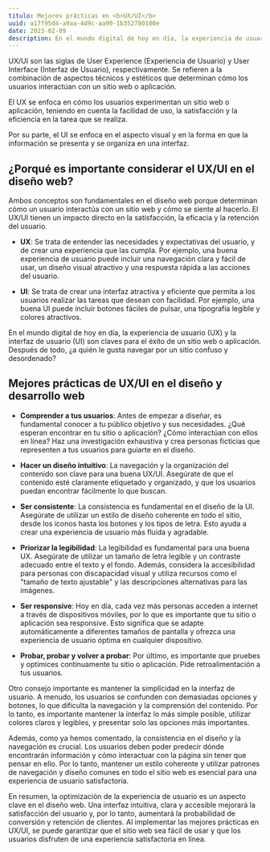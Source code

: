 ```yaml
---
titulo: Mejores prácticas en <b>UX/UI</b>
uuid: a17f95d4-a9aa-4d9c-aa90-1b352780100e
date: 2023-02-09
description: En el mundo digital de hoy en día, la experiencia de usuario (UX) y la interfaz de usuario (UI) son claves para el éxito de un sitio web o aplicación.
---
```


UX/UI son las siglas de User Experience (Experiencia de Usuario) y User Interface (Interfaz de Usuario), respectivamente. Se refieren a la combinación de aspectos técnicos y estéticos que determinan cómo los usuarios interactúan con un sitio web o aplicación.

El UX se enfoca en cómo los usuarios experimentan un sitio web o aplicación, teniendo en cuenta la facilidad de uso, la satisfacción y la eficiencia en la tarea que se realiza.

Por su parte, el UI se enfoca en el aspecto visual y en la forma en que la información se presenta y se organiza en una interfaz.

## ¿Porqué es importante considerar el UX/UI en el diseño web?

Ambos conceptos son fundamentales en el diseño web porque determinan cómo un usuario interactúa con un sitio web y cómo se siente al hacerlo. El UX/UI tienen un impacto directo en la satisfacción, la eficacia y la retención del usuario.

- **UX**: Se trata de entender las necesidades y expectativas del usuario, y de crear una experiencia que las cumpla. Por ejemplo, una buena experiencia de usuario puede incluir una navegación clara y fácil de usar, un diseño visual atractivo y una respuesta rápida a las acciones del usuario.

- **UI**: Se trata de crear una interfaz atractiva y eficiente que permita a los usuarios realizar las tareas que desean con facilidad. Por ejemplo, una buena UI puede incluir botones fáciles de pulsar, una tipografía legible y colores atractivos.

En el mundo digital de hoy en día, la experiencia de usuario (UX) y la interfaz de usuario (UI) son claves para el éxito de un sitio web o aplicación. Después de todo, ¿a quién le gusta navegar por un sitio confuso y desordenado?

## Mejores prácticas de UX/UI en el diseño y desarrollo web

- **Comprender a tus usuarios**: Antes de empezar a diseñar, es fundamental conocer a tu público objetivo y sus necesidades. ¿Qué esperan encontrar en tu sitio o aplicación? ¿Cómo interactúan con ellos en línea? Haz una investigación exhaustiva y crea personas ficticias que representen a tus usuarios para guiarte en el diseño.

- **Hacer un diseño intuitivo**: La navegación y la organización del contenido son clave para una buena UX/UI. Asegúrate de que el contenido esté claramente etiquetado y organizado, y que los usuarios puedan encontrar fácilmente lo que buscan.

- **Ser consistente**: La consistencia es fundamental en el diseño de la UI. Asegúrate de utilizar un estilo de diseño coherente en todo el sitio, desde los iconos hasta los botones y los tipos de letra. Esto ayuda a crear una experiencia de usuario más fluida y agradable.

- **Priorizar la legibilidad**: La legibilidad es fundamental para una buena UX. Asegúrate de utilizar un tamaño de letra legible y un contraste adecuado entre el texto y el fondo. Además, considera la accesibilidad para personas con discapacidad visual y utiliza recursos como el "tamaño de texto ajustable" y las descripciones alternativas para las imágenes.

- **Ser responsive**: Hoy en día, cada vez más personas acceden a internet a través de dispositivos móviles, por lo que es importante que tu sitio o aplicación sea responsive. Esto significa que se adapte automáticamente a diferentes tamaños de pantalla y ofrezca una experiencia de usuario óptima en cualquier dispositivo.

- **Probar, probar y volver a probar**: Por último, es importante que pruebes y optimices continuamente tu sitio o aplicación. Pide retroalimentación a tus usuarios.

Otro consejo importante es mantener la simplicidad en la interfaz de usuario. A menudo, los usuarios se confunden con demasiadas opciones y botones, lo que dificulta la navegación y la comprensión del contenido. Por lo tanto, es importante mantener la interfaz lo más simple posible, utilizar colores claros y legibles, y presentar solo las opciones más importantes.

Además, como ya hemos comentado, la consistencia en el diseño y la navegación es crucial. Los usuarios deben poder predecir dónde encontrarán información y cómo interactuar con la página sin tener que pensar en ello. Por lo tanto, mantener un estilo coherente y utilizar patrones de navegación y diseño comunes en todo el sitio web es esencial para una experiencia de usuario satisfactoria.

En resumen, la optimización de la experiencia de usuario es un aspecto clave en el diseño web. Una interfaz intuitiva, clara y accesible mejorará la satisfacción del usuario y, por lo tanto, aumentará la probabilidad de conversión y retención de clientes. Al implementar las mejores prácticas en UX/UI, se puede garantizar que el sitio web sea fácil de usar y que los usuarios disfruten de una experiencia satisfactoria en línea.
